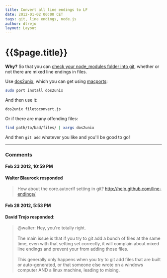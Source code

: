 ```yaml
---
title: Convert all line endings to LF
date: 2012-01-02 00:00 CET
tags: git, line endings, node.js
author: dtrejo
layout: Layout
---
```

# {{$page.title}}

**Why?** So that you can [check your node_modules folder into git][1], whether
or not there are mixed line endings in files.

Use [dos2unix][2], which you can get using [macports][3]:

```bash
sudo port install dos2unix
```

And then use it:

```bash
dos2unix filetoconvert.js
```

Or if there are many offending files:

```bash
find path/to/bad/files/ | xargs dos2unix
```

And then `git add` whatever you like and you'll be good to go!

[1]:http://www.futurealoof.com/posts/nodemodules-in-git.html
[2]:http://www.linuxcommand.org/man_pages/dos2unix1.html
[3]:http://www.macports.org/

---

### Comments

#### Feb 23 2012, 10:59 PM

#### Walter Blaurock responded

> How about the core.autocrlf setting in git? <a href="http://help.github.com/line-endings/" rel="nofollow">http://help.github.com/line-endings/</a>


#### Feb 28 2012,  5:53 PM

#### David Trejo responded:

> @walter: Hey, you're totally right.<br><br>The main issue is that if you try to git add a bunch of files at the same time, even with that setting set correctly, it will complain about mixed line endings and prevent your from adding those files.<br><br>This generally only happens when you try to git add files that are built or auto-generated, or that someone else wrote on a windows computer AND a linux machine, leading to mixing.
